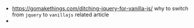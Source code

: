* https://gomakethings.com/ditching-jquery-for-vanilla-js/ 
why to switch from `jquery` to `vanillajs` related article
* 